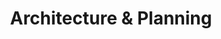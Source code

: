 ---
title: Architecture & Planning
slug: architecture-planning
taxonomy:
	tag: industry
content:
    items:
        '@taxonomy.industry': architecture-planning
    order:
        by: date
        dir: desc
---